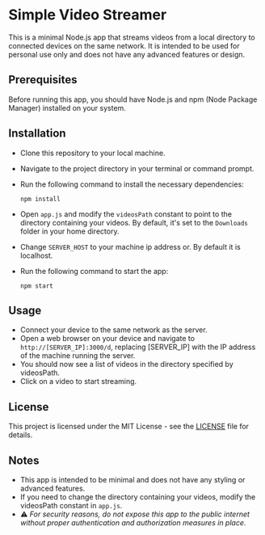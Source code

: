 # Simple Video Streamer

This is a minimal Node.js app that streams videos from a local directory to connected devices on the same network. It is intended to be used for personal use only and does not have any advanced features or design.

## Prerequisites

Before running this app, you should have Node.js and npm (Node Package Manager) installed on your system.

## Installation

- Clone this repository to your local machine.

- Navigate to the project directory in your terminal or command prompt.

- Run the following command to install the necessary dependencies:
  
    `npm install`
- Open `app.js` and modify the `videosPath` constant to point to the directory containing your videos. By default, it's set to the `Downloads` folder in your home directory.

- Change `SERVER_HOST` to your machine ip address or. By default it is localhost.

- Run the following command to start the app:
  
    `npm start`

## Usage

- Connect your device to the same network as the server.
- Open a web browser on your device and navigate to `http://[SERVER_IP]:3000/d`, replacing [SERVER_IP] with the IP address of the machine running the server.
-  You should now see a list of videos in the directory specified by videosPath.
- Click on a video to start streaming.

## License

This project is licensed under the MIT License - see the [LICENSE](LICENSE) file for details.

## Notes

- This app is intended to be minimal and does not have any styling or advanced features.
- If you need to change the directory containing your videos, modify the videosPath constant in `app.js`.
- ⚠️ *For security reasons, do not expose this app to the public internet without proper authentication and authorization measures in place*.